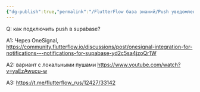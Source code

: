 ```yaml
---
{"dg-publish":true,"permalink":"/FlutterFlow база знаний/Push уведомления/Как подключить push в supabase/","created":"2024-10-23T10:55:53.756-03:00","updated":"2024-10-23T10:55:53.756-03:00"}
---
```



Q: как подключить push в supabase?

A1: Через OneSignal, https://community.flutterflow.io/discussions/post/onesignal-integration-for-notifications---notifications-for-supabase-yd2c5sa4jzoQr1W

A2: вариант с локальными пушами
https://www.youtube.com/watch?v=yaEzAwucu-w

 А3: https://t.me/flutterflow_rus/12427/33142